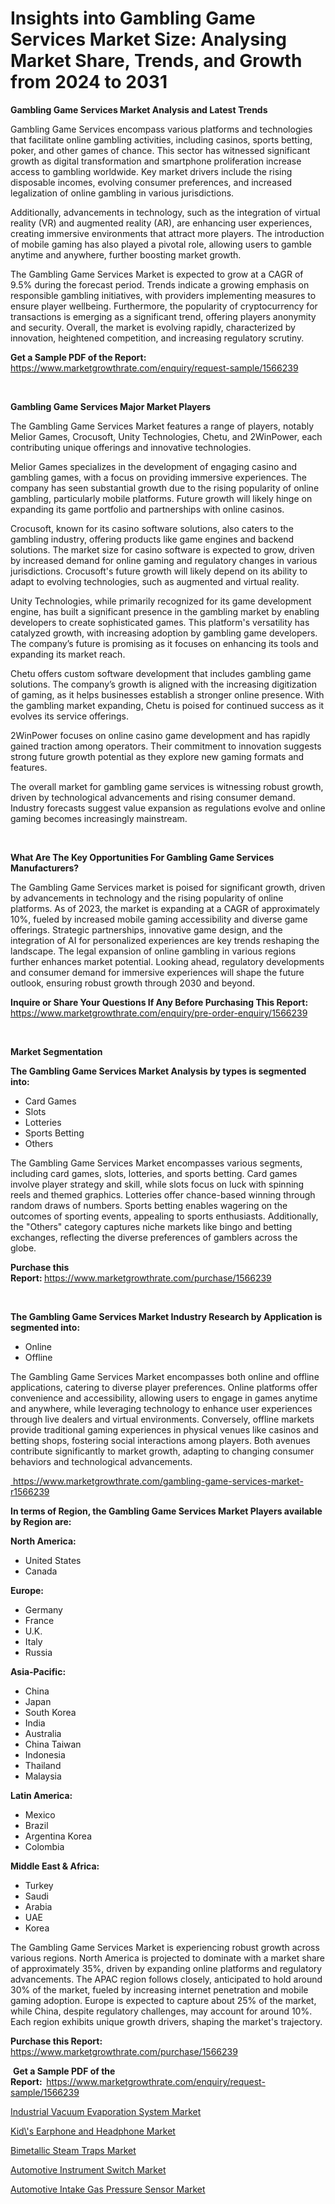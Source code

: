 <p><h1>Insights into Gambling Game Services Market Size: Analysing Market Share, Trends, and Growth from 2024 to 2031</h1></p><p><strong>Gambling Game Services Market Analysis and Latest Trends</strong></p>
<p><p>Gambling Game Services encompass various platforms and technologies that facilitate online gambling activities, including casinos, sports betting, poker, and other games of chance. This sector has witnessed significant growth as digital transformation and smartphone proliferation increase access to gambling worldwide. Key market drivers include the rising disposable incomes, evolving consumer preferences, and increased legalization of online gambling in various jurisdictions. </p><p>Additionally, advancements in technology, such as the integration of virtual reality (VR) and augmented reality (AR), are enhancing user experiences, creating immersive environments that attract more players. The introduction of mobile gaming has also played a pivotal role, allowing users to gamble anytime and anywhere, further boosting market growth.</p><p>The Gambling Game Services Market is expected to grow at a CAGR of 9.5% during the forecast period. Trends indicate a growing emphasis on responsible gambling initiatives, with providers implementing measures to ensure player wellbeing. Furthermore, the popularity of cryptocurrency for transactions is emerging as a significant trend, offering players anonymity and security. Overall, the market is evolving rapidly, characterized by innovation, heightened competition, and increasing regulatory scrutiny.</p></p>
<p><strong>Get a Sample PDF of the Report:&nbsp;</strong> <a href="https://www.marketgrowthrate.com/enquiry/request-sample/1566239">https://www.marketgrowthrate.com/enquiry/request-sample/1566239</a></p>
<p>&nbsp;</p>
<p><strong>Gambling Game Services Major Market Players</strong></p>
<p><p>The Gambling Game Services Market features a range of players, notably Melior Games, Crocusoft, Unity Technologies, Chetu, and 2WinPower, each contributing unique offerings and innovative technologies. </p><p>Melior Games specializes in the development of engaging casino and gambling games, with a focus on providing immersive experiences. The company has seen substantial growth due to the rising popularity of online gambling, particularly mobile platforms. Future growth will likely hinge on expanding its game portfolio and partnerships with online casinos.</p><p>Crocusoft, known for its casino software solutions, also caters to the gambling industry, offering products like game engines and backend solutions. The market size for casino software is expected to grow, driven by increased demand for online gaming and regulatory changes in various jurisdictions. Crocusoft's future growth will likely depend on its ability to adapt to evolving technologies, such as augmented and virtual reality.</p><p>Unity Technologies, while primarily recognized for its game development engine, has built a significant presence in the gambling market by enabling developers to create sophisticated games. This platform's versatility has catalyzed growth, with increasing adoption by gambling game developers. The company’s future is promising as it focuses on enhancing its tools and expanding its market reach.</p><p>Chetu offers custom software development that includes gambling game solutions. The company’s growth is aligned with the increasing digitization of gaming, as it helps businesses establish a stronger online presence. With the gambling market expanding, Chetu is poised for continued success as it evolves its service offerings.</p><p>2WinPower focuses on online casino game development and has rapidly gained traction among operators. Their commitment to innovation suggests strong future growth potential as they explore new gaming formats and features.</p><p>The overall market for gambling game services is witnessing robust growth, driven by technological advancements and rising consumer demand. Industry forecasts suggest value expansion as regulations evolve and online gaming becomes increasingly mainstream.</p></p>
<p>&nbsp;</p>
<p><strong>What Are The Key Opportunities For Gambling Game Services Manufacturers?</strong></p>
<p><p>The Gambling Game Services market is poised for significant growth, driven by advancements in technology and the rising popularity of online platforms. As of 2023, the market is expanding at a CAGR of approximately 10%, fueled by increased mobile gaming accessibility and diverse game offerings. Strategic partnerships, innovative game design, and the integration of AI for personalized experiences are key trends reshaping the landscape. The legal expansion of online gambling in various regions further enhances market potential. Looking ahead, regulatory developments and consumer demand for immersive experiences will shape the future outlook, ensuring robust growth through 2030 and beyond.</p></p>
<p><strong>Inquire or Share Your Questions If Any Before Purchasing This Report:</strong> <a href="https://www.marketgrowthrate.com/enquiry/pre-order-enquiry/1566239">https://www.marketgrowthrate.com/enquiry/pre-order-enquiry/1566239</a></p>
<p>&nbsp;</p>
<p><strong>Market Segmentation</strong></p>
<p><strong>The Gambling Game Services Market Analysis by types is segmented into:</strong></p>
<p><ul><li>Card Games</li><li>Slots</li><li>Lotteries</li><li>Sports Betting</li><li>Others</li></ul></p>
<p><p>The Gambling Game Services Market encompasses various segments, including card games, slots, lotteries, and sports betting. Card games involve player strategy and skill, while slots focus on luck with spinning reels and themed graphics. Lotteries offer chance-based winning through random draws of numbers. Sports betting enables wagering on the outcomes of sporting events, appealing to sports enthusiasts. Additionally, the "Others" category captures niche markets like bingo and betting exchanges, reflecting the diverse preferences of gamblers across the globe.</p></p>
<p><strong>Purchase this Report:&nbsp;</strong><a href="https://www.marketgrowthrate.com/purchase/1566239">https://www.marketgrowthrate.com/purchase/1566239</a></p>
<p>&nbsp;</p>
<p><strong>The Gambling Game Services Market Industry Research by Application is segmented into:</strong></p>
<p><ul><li>Online</li><li>Offline</li></ul></p>
<p><p>The Gambling Game Services Market encompasses both online and offline applications, catering to diverse player preferences. Online platforms offer convenience and accessibility, allowing users to engage in games anytime and anywhere, while leveraging technology to enhance user experiences through live dealers and virtual environments. Conversely, offline markets provide traditional gaming experiences in physical venues like casinos and betting shops, fostering social interactions among players. Both avenues contribute significantly to market growth, adapting to changing consumer behaviors and technological advancements.</p></p>
<p><a href="https://www.marketgrowthrate.com/gambling-game-services-market-r1566239">&nbsp;https://www.marketgrowthrate.com/gambling-game-services-market-r1566239</a></p>
<p><strong>In terms of Region, the Gambling Game Services Market Players available by Region are:</strong></p>
<p>
    <p> <strong> North America: </strong>
        <ul>
            <li>United States</li>
            <li>Canada</li>
        </ul>
        </p> 
    <p> <strong> Europe: </strong>
        <ul>
            <li>Germany</li>
            <li>France</li>
            <li>U.K.</li>
            <li>Italy</li>
            <li>Russia</li>
        </ul>
        </p> 
    <p> <strong> Asia-Pacific: </strong>
        <ul>
            <li>China</li>
            <li>Japan</li>
            <li>South Korea</li>
            <li>India</li>
            <li>Australia</li>
            <li>China Taiwan</li>
            <li>Indonesia</li>
            <li>Thailand</li>
            <li>Malaysia</li>
        </ul>
        </p> 
    <p> <strong> Latin America: </strong>
        <ul>
            <li>Mexico</li>
            <li>Brazil</li>
            <li>Argentina Korea</li>
            <li>Colombia</li>
        </ul>
        </p> 
    <p> <strong> Middle East & Africa: </strong>
        <ul>
            <li>Turkey</li>
            <li>Saudi</li>
            <li>Arabia</li>
            <li>UAE</li>
            <li>Korea</li>
        </ul>
    </p>
    </p>
<p><p>The Gambling Game Services Market is experiencing robust growth across various regions. North America is projected to dominate with a market share of approximately 35%, driven by expanding online platforms and regulatory advancements. The APAC region follows closely, anticipated to hold around 30% of the market, fueled by increasing internet penetration and mobile gaming adoption. Europe is expected to capture about 25% of the market, while China, despite regulatory challenges, may account for around 10%. Each region exhibits unique growth drivers, shaping the market's trajectory.</p></p>
<p><strong>Purchase this Report: </strong><a href="https://www.marketgrowthrate.com/purchase/1566239">https://www.marketgrowthrate.com/purchase/1566239</a></p>
<p>&nbsp;<strong>Get a Sample PDF of the Report:&nbsp;&nbsp;</strong><a href="https://www.marketgrowthrate.com/enquiry/request-sample/1566239">https://www.marketgrowthrate.com/enquiry/request-sample/1566239</a></p>
<p><strong></strong></p>
<p><p><a href="https://issuu.com/reportprime-2/docs/industrial-vacuum-evaporation-syste_fee9cc360f602d">Industrial Vacuum Evaporation System Market</a></p><p><a href="https://github.com/PeterParrish5/Market-Research-Report-List-6/blob/main/kids-earphone-and-headphone-market.md">Kid\'s Earphone and Headphone Market</a></p><p><a href="https://issuu.com/reportprime-2/docs/bimetallic-steam-traps-market-size-_136a9295d87e95">Bimetallic Steam Traps Market</a></p><p><a href="https://medium.com/@jeffreyennerja/automotive-instrument-switch-market-evolution-global-trends-and-regional-dynamics-2024-2031-a6b250e197f0">Automotive Instrument Switch Market</a></p><p><a href="https://medium.com/@jeffreyennerja/automotive-intake-gas-pressure-sensor-market-industry-trends-and-forecast-for-period-from-2024-to-af957f163b4b">Automotive Intake Gas Pressure Sensor Market</a></p></p>